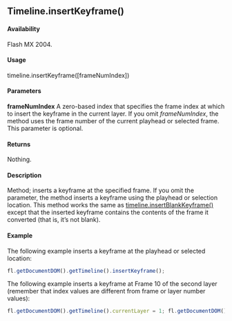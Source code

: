 ## Timeline.insertKeyframe()

#### Availability

Flash MX 2004.

#### Usage

timeline.insertKeyframe(\[frameNumIndex\])

#### Parameters

**frameNumIndex** A zero-based index that specifies the frame index at which to insert the keyframe in the current layer. If you omit *frameNumIndex*, the method uses the frame number of the current playhead or selected frame. This parameter is optional.

#### Returns

Nothing.

#### Description

Method; inserts a keyframe at the specified frame. If you omit the parameter, the method inserts a keyframe using the playhead or selection location.
This method works the same as [timeline.insertBlankKeyframe()](../Timeline_object/timeli27.md) except that the inserted keyframe contains the contents of the frame it converted (that is, it’s not blank).

#### Example

The following example inserts a keyframe at the playhead or selected location:

```javascript
fl.getDocumentDOM().getTimeline().insertKeyframe();
```

The following example inserts a keyframe at Frame 10 of the second layer (remember that index values are different from frame or layer number values):

```javascript
fl.getDocumentDOM().getTimeline().currentLayer = 1; fl.getDocumentDOM().getTimeline().insertKeyframe(9);

```

